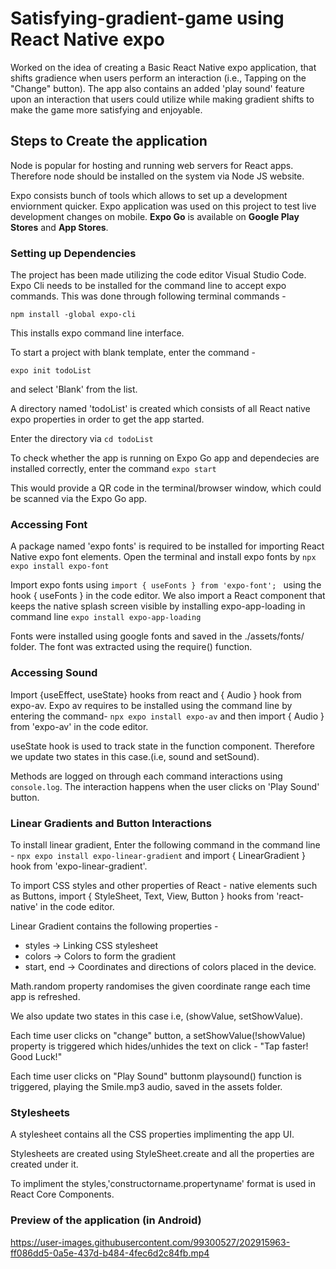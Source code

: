 # Satisfying-gradient-game using React Native expo

Worked on the idea of creating a Basic React Native expo application, that shifts gradience when users perform an interaction (i.e., Tapping on the "Change" button). The app also contains an added 'play sound' feature upon an interaction that users could utilize while making gradient shifts to make the game more satisfying and enjoyable.


<h2> Steps to Create the application </h2>

Node is popular for hosting and running web servers for React apps. Therefore node should be installed on the system via Node JS website.

Expo consists bunch of tools which allows to set up a development enviornment quicker. Expo application was used on this project to test live development changes on mobile. <b>Expo Go</b> is available on <b> Google Play Stores</b> and <b> App Stores</b>. 

<h3> Setting up Dependencies </h3>

The project has been made utilizing the code editor Visual Studio Code. Expo Cli needs to be installed for the command line to accept expo commands. This was done through following terminal commands -

``` npm install -global expo-cli ```

This installs expo command line interface.

To start a project with blank template, enter the command -

``` expo init todoList ```

and select 'Blank' from the list.

A directory named 'todoList' is created which consists of all React native expo properties in order to get the app started.

Enter the directory via ``` cd todoList ```

To check whether the app is running on Expo Go app and dependecies are installed correctly, enter the command ``` expo start ```

This would provide a QR code in the terminal/browser window, which could be scanned via the Expo Go app. 

<h3> Accessing Font </h3>

A package named 'expo fonts' is required to be installed for importing React Native expo font elements. Open the terminal and install expo fonts by ``` npx expo install expo-font ```

Import expo fonts using ```import { useFonts } from 'expo-font'; ``` using the hook { useFonts } in the code editor. We also import a React component that keeps the native splash screen visible by installing expo-app-loading in command line  ``` expo install expo-app-loading ```

Fonts were installed using google fonts and saved in the ./assets/fonts/ folder. The font was extracted using the require() function.

<h3> Accessing Sound </h3>

Import {useEffect, useState} hooks from react and { Audio } hook from expo-av. Expo av requires to be installed using the command line by entering the command- ``` npx expo install expo-av ``` and then import { Audio } from 'expo-av' in the code editor.

useState hook is used to track state in the function component. Therefore we update two states in this case.(i.e, sound and setSound).

Methods are logged on through each command interactions using ``` console.log ```. The interaction happens when the user clicks on 'Play Sound' button.

<h3> Linear Gradients and Button Interactions </h3>

To install linear gradient, Enter the following command in the command line - ``` npx expo install expo-linear-gradient ``` and import { LinearGradient } hook from 'expo-linear-gradient'.

To import CSS styles and other properties of React - native elements such as Buttons, import { StyleSheet, Text, View, Button } hooks from 'react-native' in the code editor.

Linear Gradient contains the following properties -

- styles -> Linking CSS stylesheet
- colors -> Colors to form the gradient
- start, end -> Coordinates and directions of colors placed in the device.

Math.random property randomises the given coordinate range each time app is refreshed.

We also update two states in this case i.e, (showValue, setShowValue).

Each time user clicks on "change" button, a setShowValue(!showValue) property is triggered which hides/unhides the text on click - "Tap faster! Good Luck!"

Each time user clicks on "Play Sound" buttonm playsound() function is triggered, playing the Smile.mp3 audio, saved in the assets folder.

<h3> Stylesheets </h3>

A stylesheet contains all the CSS properties implimenting the app UI.

Stylesheets are created using StyleSheet.create and all the properties are created under it.

To impliment the styles,'constructorname.propertyname' format is used in React Core Components.

<h3> Preview of the application (in Android) </h3>




https://user-images.githubusercontent.com/99300527/202915963-ff086dd5-0a5e-437d-b484-4fec6d2c84fb.mp4












